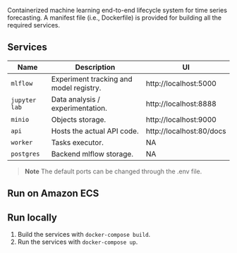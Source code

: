 Containerized machine learning end-to-end lifecycle system for time series 
forecasting.  A manifest file (i.e., Dockerfile) is provided for building all 
the required services.
 
Services
--------

| Name          | Description                             | UI                      |
|---------------|-----------------------------------------|-------------------------|
| `mlflow`      | Experiment tracking and model registry. | http://localhost:5000   |
| `jupyter lab` | Data analysis / experimentation.        | http://localhost:8888   |                  |
| `minio`       | Objects storage.                        | http://localhost:9000   |
| `api`         | Hosts the actual API code.              | http://localhost:80/docs |
| `worker`      | Tasks executor.                         | NA                      |
| `postgres`    | Backend mlflow storage.                 | NA                      |

> **Note**
> The default ports can be changed through the .env file.



Run on Amazon ECS
-----------------



Run locally
-------------------
1. Build the services with `docker-compose build`.
2. Run the services with `docker-compose up`.

    

